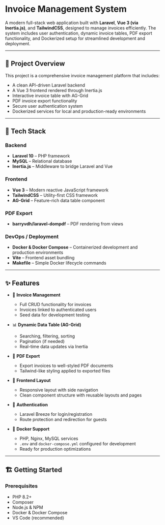# Invoice Management System

A modern full-stack web application built with **Laravel**, **Vue 3 (via Inertia.js)**, and **TailwindCSS**, designed to manage invoices efficiently. The system includes user authentication, dynamic invoice tables, PDF export functionality, and Dockerized setup for streamlined development and deployment.

---

## 📌 Project Overview

This project is a comprehensive invoice management platform that includes:
- A clean API-driven Laravel backend
- A Vue 3 frontend rendered through Inertia.js
- Interactive invoice table with AG-Grid
- PDF invoice export functionality
- Secure user authentication system
- Dockerized services for local and production-ready environments

---

## 🚀 Tech Stack

### **Backend**
- **Laravel 10** – PHP framework
- **MySQL** – Relational database
- **Inertia.js** – Middleware to bridge Laravel and Vue

### **Frontend**
- **Vue 3** – Modern reactive JavaScript framework
- **TailwindCSS** – Utility-first CSS framework
- **AG-Grid** – Feature-rich data table component

### **PDF Export**
- **barryvdh/laravel-dompdf** – PDF rendering from views

### **DevOps / Deployment**
- **Docker & Docker Compose** – Containerized development and production environments
- **Vite** – Frontend asset bundling
- **Makefile** – Simple Docker lifecycle commands

---

## ✨ Features

- 🧾 **Invoice Management**
  - Full CRUD functionality for invoices
  - Invoices linked to authenticated users
  - Seed data for development testing

- 📊 **Dynamic Data Table (AG-Grid)**
  - Searching, filtering, sorting
  - Pagination (if needed)
  - Real-time data updates via Inertia

- 📄 **PDF Export**
  - Export invoices to well-styled PDF documents
  - Tailwind-like styling applied to exported files

- 🧩 **Frontend Layout**
  - Responsive layout with side navigation
  - Clean component structure with reusable layouts and pages

- 🔐 **Authentication**
  - Laravel Breeze for login/registration
  - Route protection and redirection for guests

- 🐳 **Docker Support**
  - PHP, Nginx, MySQL services
  - `.env` and `docker-compose.yml` configured for development
  - Ready for production optimizations

---

## 🏗️ Getting Started

### Prerequisites
- PHP 8.2+
- Composer
- Node.js & NPM
- Docker & Docker Compose
- VS Code (recommended)
